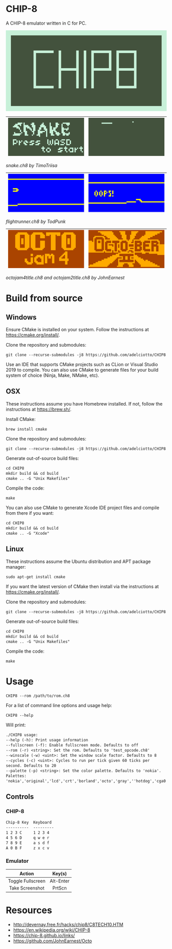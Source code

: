 CHIP-8
========================

A CHIP-8 emulator written in C for PC.

![logo](screenshots/logo.png)

| ![snake.ch8](screenshots/snake.png) | ![snake.ch8](screenshots/snake1.png) |
| :----------: | :---------: |

*snake.ch8 by TimoTriisa*

| ![flighrtunner.ch8](screenshots/fr.png) | ![flightrunner.ch8](screenshots/fr1.png) |
| :----------: | :---------: |

*flightrunner.ch8 by TodPunk*

| ![octojam4title.ch8](screenshots/octojam4.png) | ![octojam2title.ch8](screenshots/octojam2.png) |
| :----------: | :---------: |

*octojam4title.ch8 and octojam2title.ch8 by JohnEarnest*

# Build from source

## Windows

Ensure CMake is installed on your system. Follow the instructions at https://cmake.org/install/.

Clone the repository and submodules:

```shell
git clone --recurse-submodules -j8 https://github.com/adelciotto/CHIP8
```

Use an IDE that supports CMake projects such as CLion or Visual Studio 2019 to compile. You can also use CMake to
generate files for your build system of choice (Ninja, Make, NMake, etc).

## OSX

These instructions assume you have Homebrew installed. If not, follow the instructions at https://brew.sh/.

Install CMake:

```shell
brew install cmake
```

Clone the repository and submodules:

```shell
git clone --recurse-submodules -j8 https://github.com/adelciotto/CHIP8
```

Generate out-of-source build files:

```shell
cd CHIP8
mkdir build && cd build
cmake .. -G "Unix Makefiles"
```

Compile the code:

```shell
make
```

You can also use CMake to generate Xcode IDE project files and compile from there if you want:

```shell
cd CHIP8
mkdir build && cd build
cmake .. -G "Xcode"
```

## Linux

These instructions assume the Ubuntu distribution and APT package manager:

```shell
sudo apt-get install cmake
```

If you want the latest version of CMake then install via the instructions at https://cmake.org/install/.

Clone the repository and submodules:

```shell
git clone --recurse-submodules -j8 https://github.com/adelciotto/CHIP8
```

Generate out-of-source build files:

```shell
cd CHIP8
mkdir build && cd build
cmake .. -G "Unix Makefiles"
```

Compile the code:

```shell
make
```

# Usage

```shell
CHIP8 --rom /path/to/rom.ch8
```

For a list of command line options and usage help:

```shell
CHIP8 --help
```

Will print:

```
./CHIP8 usage:
--help (-h): Print usage information
--fullscreen (-f): Enable fullscreen mode. Defaults to off
--rom (-r) <string>: Set the rom. Defaults to 'test_opcode.ch8'
--winscale (-w) <uint>: Set the window scale factor. Defaults to 8
--cycles (-c) <uint>: Cycles to run per tick given 60 ticks per second. Defaults to 20
--palette (-p) <string>: Set the color palette. Defaults to 'nokia'. Palettes: 'nokia','original','lcd','crt','borland','octo','gray',''hotdog','cga0','cga1'
```

## Controls

### CHIP-8

```
Chip-8 Key  Keyboard
----------  ---------
1 2 3 C     1 2 3 4
4 5 6 D     q w e r
7 8 9 E     a s d f
A 0 B F     z x c v
```

### Emulator

|       Action      |   Key(s)  |
|:-----------------:|:---------:|
| Toggle Fullscreen | Alt-Enter |
| Take Screenshot   | PrtScn    |

# Resources

* http://devernay.free.fr/hacks/chip8/C8TECH10.HTM
* https://en.wikipedia.org/wiki/CHIP-8
* https://chip-8.github.io/links/
* https://github.com/JohnEarnest/Octo
